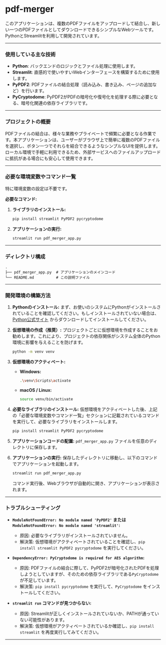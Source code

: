 # pdf-merger

このアプリケーションは、複数のPDFファイルをアップロードして結合し、新しい一つのPDFファイルとしてダウンロードできるシンプルなWebツールです。PythonとStreamlitを利用して開発されています。

---

### 使用している主な技術

* **Python**: バックエンドのロジックとファイル処理に使用します。
* **Streamlit**: 直感的で使いやすいWebインターフェースを構築するために使用します。
* **PyPDF2**: PDFファイルの結合処理（読み込み、書き込み、ページの追加など）を行います。
* **PyCryptodome**: PyPDF2がPDFの暗号化や復号化を処理する際に必要となる、暗号化関連の依存ライブラリです。

---

### プロジェクトの概要

PDFファイルの結合は、様々な業務やプライベートで頻繁に必要となる作業です。本アプリケーションは、ユーザーがブラウザ上で簡単に複数のPDFファイルを選択し、ボタン一つでそれらを結合できるようなシンプルなUIを提供します。ローカル環境で手軽に利用できるため、外部サービスへのファイルアップロードに抵抗がある場合にも安心して使用できます。

---

### 必要な環境変数やコマンド一覧

特に環境変数の設定は不要です。

**必要なコマンド:**

1.  **ライブラリのインストール:**
    ```bash
    pip install streamlit PyPDF2 pycryptodome
    ```
2.  **アプリケーションの実行:**
    ```bash
    streamlit run pdf_merger_app.py
    ```

---

### ディレクトリ構成

```
.
├── pdf_merger_app.py  # アプリケーションのメインコード
└── README.md          # この説明ファイル
```

---

### 開発環境の構築方法

1.  **Pythonのインストール:**
    まず、お使いのシステムにPythonがインストールされていることを確認してください。もしインストールされていない場合は、[Python公式サイト](https://www.python.org/downloads/) からダウンロードしてインストールしてください。

2.  **仮想環境の作成（推奨）:**
    プロジェクトごとに仮想環境を作成することをお勧めします。これにより、プロジェクトの依存関係がシステム全体のPython環境に影響を与えることを防げます。
    ```bash
    python -m venv venv
    ```

3.  **仮想環境のアクティベート:**
    * **Windows:**
        ```bash
        .\venv\Scripts\activate
        ```
    * **macOS / Linux:**
        ```bash
        source venv/bin/activate
        ```

4.  **必要なライブラリのインストール:**
    仮想環境をアクティベートした後、上記の「必要な環境変数やコマンド一覧」セクションに記載されているコマンドを実行して、必要なライブラリをインストールします。
    ```bash
    pip install streamlit PyPDF2 pycryptodome
    ```

5.  **アプリケーションコードの配置:**
    `pdf_merger_app.py` ファイルを任意のディレクトリに保存します。

6.  **アプリケーションの実行:**
    保存したディレクトリに移動し、以下のコマンドでアプリケーションを起動します。
    ```bash
    streamlit run pdf_merger_app.py
    ```
    コマンド実行後、Webブラウザが自動的に開き、アプリケーションが表示されます。

---

### トラブルシューティング

* **`ModuleNotFoundError: No module named 'PyPDF2'` または `ModuleNotFoundError: No module named 'streamlit'`:**
    * 原因: 必要なライブラリがインストールされていません。
    * 解決策: 仮想環境がアクティベートされていることを確認し、`pip install streamlit PyPDF2 pycryptodome` を実行してください。

* **`DependencyError: PyCryptodome is required for AES algorithm`:**
    * 原因: PDFファイルの結合に際して、PyPDF2が暗号化されたPDFを処理しようとしていますが、そのための依存ライブラリである`PyCryptodome`が不足しています。
    * 解決策: `pip install pycryptodome` を実行して、`PyCryptodome` をインストールしてください。

* **`streamlit run` コマンドが見つからない:**
    * 原因: Streamlitが正しくインストールされていないか、PATHが通っていない可能性があります。
    * 解決策: 仮想環境がアクティベートされているか確認し、`pip install streamlit` を再度実行してみてください。

---
